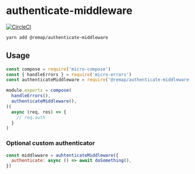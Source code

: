 # authenticate-middleware

[![CircleCI](https://circleci.com/gh/remap-app/authenticate-middleware.svg?style=svg&circle-token=e081049555083cdc0703ef912dd7c933c5b74ab6)](https://circleci.com/gh/remap-app/authenticate-middleware)

```sh
yarn add @remap/authenticate-middleware
```

## Usage

```js
const compose = require('micro-compose')
const { handleErrors } = require('micro-errors')
const authenticateMiddleware = require('@remap/authenticate-middleware')

module.exports = compose(
  handleErrors(),
  authenticateMiddleware(),
)(
  async (req, res) => {
    // req.auth
  }
)
```

### Optional custom authenticator

```js
const middlwware = auhtenticateMiddleware({
  authenticate: async () => await doSomething(),
})
```
